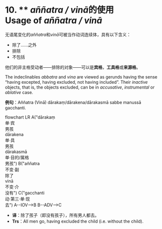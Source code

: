 # **10. ** *aññatra / vinā*的使用<br>Usage of** *aññatra / vinā* 
无语尾变化的*aññatra*和*vinā*可被当作动词连续体，具有以下含义：
- 除了……之外
- 排除
- 不包括

他们的非主格受动者——排除的对象——可以是**宾格**，**工具格**或**来源格**。

The indeclinables *abbatra* and *vina* are viewed as gerunds having the sense “having excepted, having excluded, not having included”. 
Their *inactive* objects, that is, the objects excluded, can be in *accusative*, *instrumental* or *ablative* case. 

**例句**：Aññatra (Vinā) dārakaṃ/dārakena/dārakasmā sabbe manussā gacchanti. 
<div class="mermaid">
flowchart LR
A("dārakaṃ<br>单·宾<br>男孩<br>dārakena<br>单·具<br>男孩<br>dārakasmā<br>单·目的/属格<br>男孩")
B("aññatra<br>不变·副<br>除了<br>vinā<br>不变·介<br>没有")
C("gacchanti<br>动·第三·单·现<br>去")
A--IOV-->B
B--ADV-->C
</div>


- **译**：除了孩子（即没有孩子），所有男人都去。
- **Trs**：All men go, having excluded the child (i.e. without the child).
